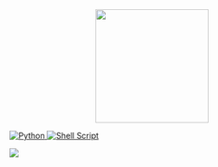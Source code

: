 <div align="center">
<a href="https://instagram.com/vinnybrunn00">
<img height="200em" src="https://github-readme-stats.vercel.app/api/top-langs/?username=vinnybrunn00&layout=compact&langs_count=7&theme=react"/>
</div>

<a href="https://docs.python.org/3/">![Python](https://img.shields.io/badge/python-3670A0?style=for-the-badge&logo=python&logoColor=ffdd54)
<a href="https://devdocs.io/bash/">![Shell Script](https://img.shields.io/badge/shell_script-%23121011.svg?style=for-the-badge&logo=gnu-bash&logoColor=white)

<div> 
  <a href="https://instagram.com/vinnybrunn00" target="_blank"><img src="https://img.shields.io/badge/-Instagram-%23E4405F?style=for-the-badge&logo=instagram&logoColor=white" target="_blank"></a> 
</div>
